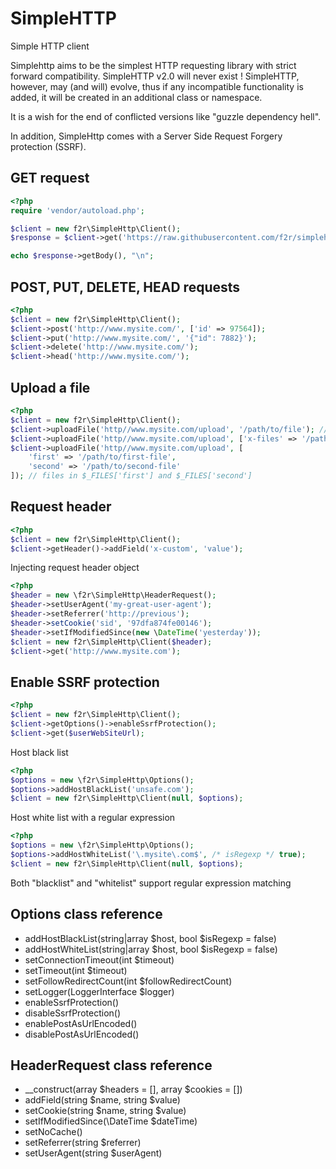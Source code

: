 # SimpleHTTP
Simple HTTP client

Simplehttp aims to be the simplest HTTP requesting library with strict forward compatibility. SimpleHTTP v2.0 will never exist !
SimpleHTTP, however, may (and will) evolve, thus if any incompatible functionality is added, it will be created in an additional class or namespace.

It is a wish for the end of conflicted versions like "guzzle dependency hell".

In addition, SimpleHttp comes with a Server Side Request Forgery protection (SSRF).

## GET request
```php
<?php
require 'vendor/autoload.php';

$client = new f2r\SimpleHttp\Client();
$response = $client->get('https://raw.githubusercontent.com/f2r/simplehttp/master/README.md');

echo $response->getBody(), "\n";
```

## POST, PUT, DELETE, HEAD requests
```php
<?php
$client = new f2r\SimpleHttp\Client();
$client->post('http://www.mysite.com/', ['id' => 97564]);
$client->put('http://www.mysite.com/', '{"id": 7882}');
$client->delete('http://www.mysite.com/');
$client->head('http://www.mysite.com/');
```

## Upload a file
```php
<?php
$client = new f2r\SimpleHttp\Client();
$client->uploadFile('http//www.mysite.com/upload', '/path/to/file'); // file in $_FILES['file']
$client->uploadFile('http//www.mysite.com/upload', ['x-files' => '/path/to/file']); // file in $_FILES['x-files']
$client->uploadFile('http//www.mysite.com/upload', [
    'first' => '/path/to/first-file',
    'second' => '/path/to/second-file'
]); // files in $_FILES['first'] and $_FILES['second'] 
```

## Request header
```php
<?php
$client = new f2r\SimpleHttp\Client();
$client->getHeader()->addField('x-custom', 'value');
```

Injecting request header object
```php
<?php
$header = new \f2r\SimpleHttp\HeaderRequest();
$header->setUserAgent('my-great-user-agent');
$header->setReferrer('http://previous');
$header->setCookie('sid', '97dfa874fe00146');
$header->setIfModifiedSince(new \DateTime('yesterday'));
$client = new f2r\SimpleHttp\Client($header);
$client->get('http://www.mysite.com');
```

## Enable SSRF protection
```php
<?php
$client = new f2r\SimpleHttp\Client();
$client->getOptions()->enableSsrfProtection();
$client->get($userWebSiteUrl);
```

Host black list

```php
<?php
$options = new \f2r\SimpleHttp\Options();
$options->addHostBlackList('unsafe.com');
$client = new f2r\SimpleHttp\Client(null, $options);
```

Host white list with a regular expression

```php
<?php
$options = new \f2r\SimpleHttp\Options();
$options->addHostWhiteList('\.mysite\.com$', /* isRegexp */ true);
$client = new f2r\SimpleHttp\Client(null, $options);
```
Both "blacklist" and "whitelist" support regular expression matching

## Options class reference

- addHostBlackList(string|array $host, bool $isRegexp = false)
- addHostWhiteList(string|array $host, bool $isRegexp = false)
- setConnectionTimeout(int $timeout)
- setTimeout(int $timeout)
- setFollowRedirectCount(int $followRedirectCount)
- setLogger(LoggerInterface $logger)
- enableSsrfProtection()
- disableSsrfProtection()
- enablePostAsUrlEncoded()
- disablePostAsUrlEncoded()

## HeaderRequest class reference
- __construct(array $headers = [], array $cookies = [])
- addField(string $name, string $value)
- setCookie(string $name, string $value)
- setIfModifiedSince(\DateTime $dateTime)
- setNoCache()
- setReferrer(string $referrer)
- setUserAgent(string $userAgent)
